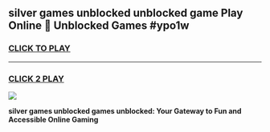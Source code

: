 
## silver games unblocked unblocked game Play Online 👋 Unblocked Games #ypo1w
<h3>
<a href="https://premium.freeplayer.one?title=silver_games_unblocked&ref=21F">CLICK TO PLAY</a></h3>
<hr>

<h3>
<a href="https://premium.freeplayer.one?title=silver_games_unblocked&ref=21F">CLICK 2 PLAY</a>
  
</h3>

<a href="https://premium.freeplayer.one?title=silver_games_unblocked&ref=21F/"><img src="https://clearcache.store/games.png"></a>


**silver games unblocked games unblocked: Your Gateway to Fun and Accessible Online Gaming**
